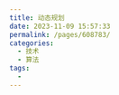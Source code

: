```yaml
---
title: 动态规划
date: 2023-11-09 15:57:33
permalink: /pages/608783/
categories:
  - 技术
  - 算法
tags:
  - 
---
```

